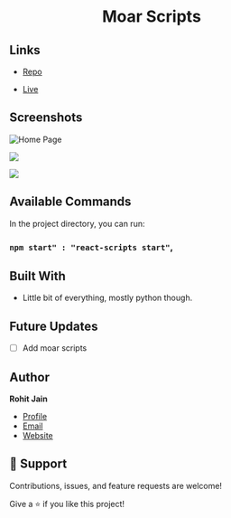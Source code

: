 <h1 align="center">Moar Scripts</h1>

<p align="center"><This is where I stick useful scripts...</p>

## Links

- [Repo](https://github.com/t00r0/<project-name> "<project-name> Repo")

- [Live](<Homepage url> "Live View")

## Screenshots

![Home Page](/screenshots/1.png "Home Page")

![](/screenshots/2.png)

![](/screenshots/3.png)

## Available Commands

In the project directory, you can run:

### `npm start" : "react-scripts start"`,

## Built With

- Little bit of everything, mostly python though.

## Future Updates

- [ ] Add moar scripts

## Author

**Rohit Jain**

- [Profile](https://github.com/t00r0/ "Paul Finger")
- [Email](mailto:paulmfinger@gmail.com?subject=Hi "Hi!")
- [Website](https://<WIP> "Welcome")

## 🤝 Support

Contributions, issues, and feature requests are welcome!

Give a ⭐️ if you like this project!
